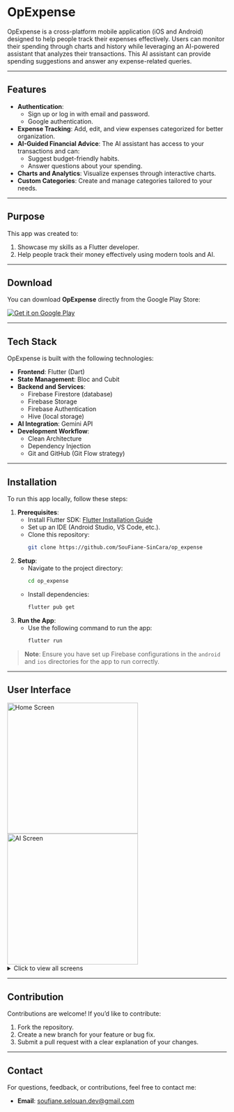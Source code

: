 # OpExpense

OpExpense is a cross-platform mobile application (iOS and Android) designed to help people track their expenses effectively. Users can monitor their spending through charts and history while leveraging an AI-powered assistant that analyzes their transactions. This AI assistant can provide spending suggestions and answer any expense-related queries.

---

## Features
- **Authentication**:
  - Sign up or log in with email and password.
  - Google authentication.
- **Expense Tracking**: Add, edit, and view expenses categorized for better organization.
- **AI-Guided Financial Advice**: The AI assistant has access to your transactions and can:
  - Suggest budget-friendly habits.
  - Answer questions about your spending.
- **Charts and Analytics**: Visualize expenses through interactive charts.
- **Custom Categories**: Create and manage categories tailored to your needs.

---

## Purpose
This app was created to:
1. Showcase my skills as a Flutter developer.
2. Help people track their money effectively using modern tools and AI.

---

## Download

You can download **OpExpense** directly from the Google Play Store:

[![Get it on Google Play](https://play.google.com/intl/en_us/badges/static/images/badges/en_badge_web_generic.png)](https://play.google.com/store/apps/details?id=com.opExpense.app)

---

## Tech Stack
OpExpense is built with the following technologies:
- **Frontend**: Flutter (Dart)
- **State Management**: Bloc and Cubit
- **Backend and Services**:
  - Firebase Firestore (database)
  - Firebase Storage
  - Firebase Authentication
  - Hive (local storage)
- **AI Integration**: Gemini API
- **Development Workflow**:
  - Clean Architecture
  - Dependency Injection
  - Git and GitHub (Git Flow strategy)

---

## Installation
To run this app locally, follow these steps:

1. **Prerequisites**:
   - Install Flutter SDK: [Flutter Installation Guide](https://flutter.dev/docs/get-started/install)
   - Set up an IDE (Android Studio, VS Code, etc.).
   - Clone this repository:
     ```bash
     git clone https://github.com/SouFiane-SinCara/op_expense
     ```
2. **Setup**:
   - Navigate to the project directory:
     ```bash
     cd op_expense
     ```
   - Install dependencies:
     ```bash
     flutter pub get
     ```
3. **Run the App**:
   - Use the following command to run the app:
     ```bash
     flutter run
     ```

> **Note**: Ensure you have set up Firebase configurations in the `android` and `ios` directories for the app to run correctly.

---

## User Interface

<img src="https://github.com/user-attachments/assets/520038fd-d53b-4183-9f92-f82b10375e28" alt="Home Screen" width="300">
<img src="https://github.com/user-attachments/assets/65031bd3-9d3a-4091-9d76-3586526cc11f" alt="AI Screen" width="300">
<details>
  <summary>Click to view all screens</summary>
  <img src="https://github.com/user-attachments/assets/f3a2a622-f8bb-490e-9225-0ca3e12bf697" alt="Screenshot 1" width="200">
  <img src="https://github.com/user-attachments/assets/8cd5b477-1bc1-4497-a367-028e29f64eba" alt="Screenshot 2" width="200">
  <img src="https://github.com/user-attachments/assets/d8778885-394f-486f-95c6-a1d9571e358d" alt="Screenshot 3" width="200">
  <img src="https://github.com/user-attachments/assets/2c5eb43e-28b5-4a3e-b622-6b3b5aead7cb" alt="Screenshot 4" width="200">
  <img src="https://github.com/user-attachments/assets/bc35fe00-fa45-4147-ad24-40dea79c7423" alt="Screenshot 5" width="200">
  <img src="https://github.com/user-attachments/assets/dafe846b-423a-4f62-912b-3099911da937" alt="Screenshot 6" width="200">
  <img src="https://github.com/user-attachments/assets/b3c7099f-5ac3-4aaf-89d4-6beeb6f845f6" alt="Screenshot 7" width="200">
  <img src="https://github.com/user-attachments/assets/223e5c5e-88b1-439b-8f64-af50948de14b" alt="Screenshot 8" width="200">
  <img src="https://github.com/user-attachments/assets/801f3f22-e308-4a15-9f65-c0483590c2c2" alt="Screenshot 9" width="200">
  <img src="https://github.com/user-attachments/assets/d4f54c14-eff5-4a53-8e7c-98638a8b1715" alt="Screenshot 10" width="200">
  <img src="https://github.com/user-attachments/assets/ae5daadf-afc2-437b-ba14-fe6d75b72183" alt="Screenshot 11" width="200">
  <img src="https://github.com/user-attachments/assets/6056bec6-8f5d-4c55-96eb-34612853d2e5" alt="Screenshot 12" width="200">
  <img src="https://github.com/user-attachments/assets/a48b2d68-3c1b-4700-9053-c647d76eb87f" alt="Screenshot 13" width="200">
  <img src="https://github.com/user-attachments/assets/3c8a2b56-d4c1-47ea-91de-3bb1af386a31" alt="Screenshot 14" width="200">
  <img src="https://github.com/user-attachments/assets/40c108db-6614-4935-b79b-83b7b2bf5afd" alt="Screenshot 15" width="200">
  <img src="https://github.com/user-attachments/assets/f84bbe7a-c05b-4e3e-a5ff-dd590908b915" alt="Screenshot 16" width="200">
  <img src="https://github.com/user-attachments/assets/40b73f59-aca1-4378-a001-c59d27264506" alt="Screenshot 17" width="200">
  <img src="https://github.com/user-attachments/assets/b2beff06-faba-439e-bf13-4f34c1bef45d" alt="Screenshot 18" width="200">
  <img src="https://github.com/user-attachments/assets/6892abe6-eef9-4097-949c-51282417c444" alt="Screenshot 19" width="200">
  <img src="https://github.com/user-attachments/assets/1b631c0a-3087-48f8-b6eb-a21556f756ca" alt="Screenshot 20" width="200">
  <img src="https://github.com/user-attachments/assets/755b3dac-8808-4248-bc1c-6d6b2193bf86" alt="Screenshot 21" width="200">
  <img src="https://github.com/user-attachments/assets/db31b4bf-46f7-4c1b-9225-45b1fd333b96" alt="Screenshot 22" width="200">
  <img src="https://github.com/user-attachments/assets/52a31dc6-e45c-4bf3-9fb5-ac71bc933e78" alt="Screenshot 23" width="200">
  <img src="https://github.com/user-attachments/assets/373bdb92-9524-47ca-94ce-b29f096da813" alt="Screenshot 24" width="200">
  <img src="https://github.com/user-attachments/assets/68f85e53-b126-42e8-a8fb-87ef7881905b" alt="Screenshot 25" width="200">
  <img src="https://github.com/user-attachments/assets/fe631461-78c0-479f-b7ed-e970ffe69c60" alt="Screenshot 26" width="200">
  <img src="https://github.com/user-attachments/assets/e48b152d-69d2-4e65-8288-050f7043bb4d" alt="Screenshot 27" width="200">
  <img src="https://github.com/user-attachments/assets/9d64be59-63d2-4ce9-96cd-e92acdb16107" alt="Screenshot 28" width="200">
</details>

---

## Contribution
Contributions are welcome! If you’d like to contribute:
1. Fork the repository.
2. Create a new branch for your feature or bug fix.
3. Submit a pull request with a clear explanation of your changes.

---

## Contact
For questions, feedback, or contributions, feel free to contact me:
- **Email**: [soufiane.selouan.dev@gmail.com](mailto:soufiane.selouan.dev@gmail.com)
